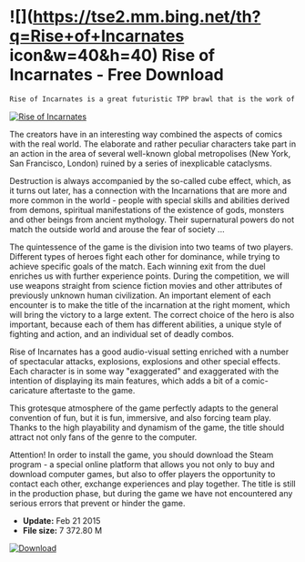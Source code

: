 # ![](https://tse2.mm.bing.net/th?q=Rise+of+Incarnates icon&w=40&h=40) Rise of Incarnates  - Free Download

```sh
Rise of Incarnates is a great futuristic TPP brawl that is the work of the Japanese studio Bandai Namco, known mainly from a series of games such as Tekken or SoulCalibur.
```
[![Rise of Incarnates](https://gallery.dpcdn.pl/imgc/Tools/57199/g_-_420x350_1.5_-_x20150220162651_0.jpg)](https://softexe.net/win/system/archive-programs/rise-of-incarnates:pbecg.html)

The creators have in an interesting way combined the aspects of comics with the real world. The elaborate and rather peculiar characters take part in an action in the area of ​​several well-known global metropolises (New York, San Francisco, London) ruined by a series of inexplicable cataclysms.
 
 Destruction is always accompanied by the so-called cube effect, which, as it turns out later, has a connection with the Incarnations that are more and more common in the world - people with special skills and abilities derived from demons, spiritual manifestations of the existence of gods, monsters and other beings from ancient mythology. Their supernatural powers do not match the outside world and arouse the fear of society ...
 
 The quintessence of the game is the division into two teams of two players. Different types of heroes fight each other for dominance, while trying to achieve specific goals of the match. Each winning exit from the duel enriches us with further experience points. During the competition, we will use weapons straight from science fiction movies and other attributes of previously unknown human civilization. An important element of each encounter is to make the title of the incarnation at the right moment, which will bring the victory to a large extent. The correct choice of the hero is also important, because each of them has different abilities, a unique style of fighting and action, and an individual set of deadly combos.
 
 Rise of Incarnates has a good audio-visual setting enriched with a number of spectacular attacks, explosions, explosions and other special effects. Each character is in some way "exaggerated" and exaggerated with the intention of displaying its main features, which adds a bit of a comic-caricature aftertaste to the game.
 
 This grotesque atmosphere of the game perfectly adapts to the general convention of fun, but it is fun, immersive, and also forcing team play. Thanks to the high playability and dynamism of the game, the title should attract not only fans of the genre to the computer.
 
 Attention!
 In order to install the game, you should download the Steam program - a special online platform that allows you not only to buy and download computer games, but also to offer players the opportunity to contact each other, exchange experiences and play together.
 The title is still in the production phase, but during the game we have not encountered any serious errors that prevent or hinder the game.


- **Update:** Feb 21 2015
- **File size:** 7 372.80 M

[![Download](https://cdn.softexe.net/static/img/download.png)](https://softexe.net/win/system/archive-programs/rise-of-incarnates:pbecg.html)

